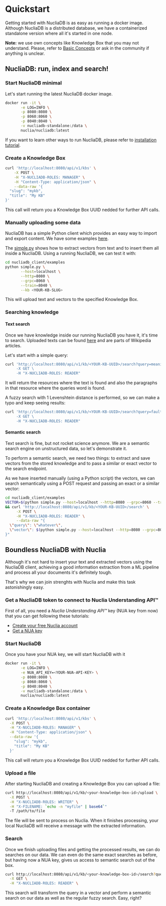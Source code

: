 # Quickstart

Getting started with NucliaDB is as easy as running a docker
image. Although NucliaDB is a distributed database, we have a
containerized standalone version where all it's started in one node.

**Note:** we use own concepts like Knowledge Box that you may not
understand. Please, refer to [Basic Concepts](basic-concepts.md) or
ask in the community if anything is unclear.

## NucliaDB: run, index and search!

### Start NucliaDB minimal

Let's start running the latest NucliaDB docker image.

```bash
docker run -it \
       -e LOG=INFO \
       -p 8080:8080 \
       -p 8060:8060 \
       -p 8040:8040 \
       -v nucliadb-standalone:/data \
       nuclia/nucliadb:latest
```

If you want to learn other ways to run NucliaDB, please refer to
[installation tutorial](installation.md).

### Create a Knowledge Box

```bash
curl 'http://localhost:8080/api/v1/kbs' \
    -X POST \
    -H "X-NUCLIADB-ROLES: MANAGER" \
    -H "Content-Type: application/json" \
    --data-raw '{
  "slug": "mykb",
  "title": "My KB"
}'
```

This call will return you a Knowledge Box UUID nedded for further API
calls.

### Manually uploading some data

NucliaDB has a simple Python client which provides an easy way to
import and export content. We have some examples
[here](../../nucliadb_client/examples/).

The [simple.py](../../nucliadb_client/examples/simple.py) shows how to
extract vectors from text and to insert them all inside a
NucliaDB. Using a running NucliaDB, we can test it with:

```bash
cd nucliadb_client/examples
python simple.py \
       --host=localhost \
       --http=8080 \
       --grpc=8060 \
       --train=8040 \
       --kb <YOUR-KB-SLUG>
```

This will upload text and vectors to the specified Knowledge Box. 

### Searching knowledge

#### Text search

Once we have knowledge inside our running NucliaDB you have it, it's
time to search. Uploaded texts can be found
[here](../../nucliadb_client/examples/articles.json) and are parts of
Wikipedia articles.

Let's start with a simple query:

```bash
curl 'http://localhost:8080/api/v1/kb/<YOUR-KB-UUID>/search?query=meaning\
     -X GET \
     -H "X-NUCLIADB-ROLES: READER"
```

It will return the resources where the text is found and also the
paragraphs in that resource where the queries word is found.

A fuzzy search with 1 Levenshtein distance is performed, so we can
make a typo and keep seeing results:

```bash
curl 'http://localhost:8080/api/v1/kb/<YOUR-KB-UUID>/search?query=fault+t0lerance\
     -X GET \
     -H "X-NUCLIADB-ROLES: READER"
```

#### Semantic search

Text search is fine, but not rocket science anymore. We are a semantic
search engine on unstructured data, so let's demonstrate it.

To perform a semantic search, we need two things: to extract and save
vectors from the stored knowledge and to pass a similar or exact
vector to the search endpoint.

As we have inserted manually (using a Python script) the vectors, we
can search semantically using a POST request and passing an exact or a
similar vector:

```bash
cd nucliadb_client/examples
VECTOR=$(python simple.py --host=localhost --http=8080 --grpc=8060 --train=8040 --kb simple --print-random-vector) \
&& curl 'http://localhost:8080/api/v1/kb/<YOUR-KB-UUID>/search' \
     -X POST \
     -H "X-NUCLIADB-ROLES: READER" \
     --data-raw "{
  \"query\": \"whatever\",
  \"vector\": $(python simple.py --host=localhost --http=8080 --grpc=8060 --train=8040 --kb simple --print-random-vector)
}"
```


## Boundless NucliaDB with Nuclia

Although it's not hard to insert your text and extracted vectors using
the NucliaDB client, achieving a good information extraction from a ML
pipeline and process all your documents it's definitely tough.

That's why we can join strenghts with Nuclia and make this task
astonishingly easy.

### Get a NucliaDB token to connect to Nuclia Understanding API™
 
First of all, you need a _Nuclia Understanding API™_ key (NUA key from
now) that you can get following these tutorials:

- [Create your free Nuclia account](https://docs.nuclia.dev/docs/quick-start/create)
- [Get a NUA key](https://docs.nuclia.dev/docs/understanding/intro#get-a-nua-key)

### Start NucliaDB

Once you have your NUA key, we will start NucliaDB with it

```bash
docker run -it \
       -e LOG=INFO \
       -e NUA_API_KEY=<YOUR-NUA-API-KEY> \
       -p 8080:8080 \
       -p 8060:8060 \
       -p 8040:8040 \
       -v nucliadb-standalone:/data \
       nuclia/nucliadb:latest
```

### Create a Knowledge Box container

```bash
curl 'http://localhost:8080/api/v1/kbs' \
  -X POST \
  -H "X-NUCLIADB-ROLES: MANAGER" \
  -H "Content-Type: application/json" \
  --data-raw '{
    "slug": "mykb",
    "title": "My KB"
  }'
```

This call will return you a Knowledge Box UUID nedded for further API calls.

### Upload a file

After starting NucliaDB and creating a Knowledge Box you can upload a file:

```bash
curl http://localhost:8080/api/v1/kb/<your-knowledge-box-id>/upload \
  -X POST \
  -H "X-NUCLIADB-ROLES: WRITER" \
  -H "X-FILENAME: `echo -n "myfile" | base64`"
  -T /path/to/file
```

The file will be sent to process on Nuclia. When it finishes
processing, your local NucliaDB will receive a message with the
extracted information. 

### Search

Once we finish uploading files and getting the processed results, we
can do searches on our data. We can even do the same exact searches as
before, but having now a NUA key, gives us access to semantic search
out of the box.

```bash
curl http://localhost:8080/api/v1/kb/<your-knowledge-box-id>/search?query=your+own+query \
  -X GET \
  -H "X-NUCLIADB-ROLES: READER" \
```

This search will transform the query in a vector and perform a
semantic search on our data as well as the regular fuzzy search. Easy,
right?
